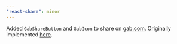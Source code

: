 ```yaml
---
"react-share": minor
---
```


Added `GabShareButton` and `GabIcon` to share on [gab.com](https://gab.com). Originally implemented [here](https://github.com/nygardk/react-share/pull/425).
